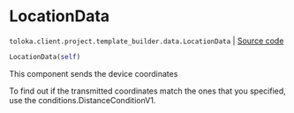 # LocationData
`toloka.client.project.template_builder.data.LocationData` | [Source code](https://github.com/Toloka/toloka-kit/blob/v1.1.2/src/client/project/template_builder/data.py#L73)

```python
LocationData(self)
```

This component sends the device coordinates


To find out if the transmitted coordinates match the ones that you specified, use the conditions.DistanceConditionV1.

